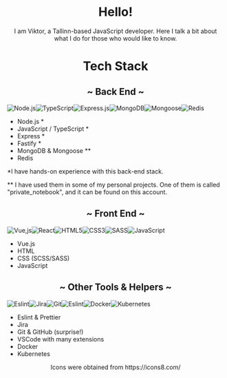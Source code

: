 <h1 align="center">Hello!</h1>

<p align="center">I am Viktor, a Tallinn-based JavaScript developer. Here I talk a bit about what I do for those who would like to know.</p>

<h1 align="center">Tech Stack</h1>

<h2 align="center">~ Back End ~</h2>

![Node.js](https://img.icons8.com/color/48/nodejs.png)![TypeScript](https://img.icons8.com/color/48/typescript.png)![Express.js](https://img.icons8.com/ios/48/express-js.png)![MongoDB](https://img.icons8.com/external-tal-revivo-filled-tal-revivo/48/external-mongodb-a-cross-platform-document-oriented-database-program-logo-filled-tal-revivo.png)![Mongoose](https://img.icons8.com/color/48/mongoose.png)![Redis](https://img.icons8.com/color/48/redis.png)

- Node.js * 
- JavaScript / TypeScript *
- Express *
- Fastify *
- MongoDB & Mongoose **
- Redis

*I have hands-on experience with this back-end stack.

** I have used them in some of my personal projects. One of them is called "private_notebook", and it can be found on this account.

<h2 align="center">~ Front End ~</h2>

![Vue,js](https://img.icons8.com/external-tal-revivo-shadow-tal-revivo/48/external-vuejs-an-open-source-javascript-framework-for-building-user-interfaces-and-single-page-applications-logo-shadow-tal-revivo.png)![React](https://upload.wikimedia.org/wikipedia/commons/thumb/a/a7/React-icon.svg/75px-React-icon.svg.png)![HTML5](https://img.icons8.com/color/48/html-5.png)![CSS3](https://img.icons8.com/color/48/css3.png)![SASS](https://img.icons8.com/color/48/sass.png)![JavaScript](https://img.icons8.com/color/48/javascript.png)

- Vue.js
- HTML
- CSS (SCSS/SASS)
- JavaScript

<h2 align="center">~ Other Tools & Helpers ~</h2>

![Eslint](https://img.icons8.com/color/48/eslint.png)![Jira](https://img.icons8.com/color/48/jira.png)![Git](https://img.icons8.com/color/48/git.png)![Eslint](https://img.icons8.com/color/48/visual-studio-code-2019.png)![Docker](https://img.icons8.com/fluency/48/docker.png)![Kubernetes](https://img.icons8.com/color/48/kubernetes.png)

  - Eslint & Prettier
  - Jira
  - Git & GitHub (surprise!)
  - VSCode with many extensions
  - Docker
  - Kubernetes
  
<p align="center">Icons were obtained from https://icons8.com/ </p>
